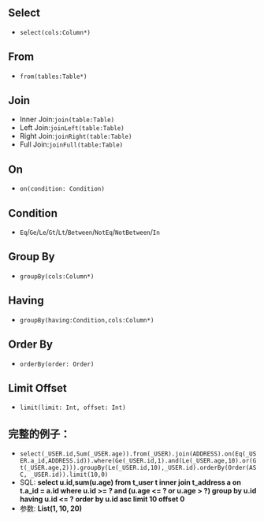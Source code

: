 ## Select
+ `select(cols:Column*)`

## From
+ `from(tables:Table*)`

## Join
+ Inner Join:`join(table:Table)`
+ Left Join:`joinLeft(table:Table)`
+ Right Join:`joinRight(table:Table)`
+ Full Join:`joinFull(table:Table)`

## On
+ `on(condition: Condition)`

## Condition
+ `Eq`/`Ge`/`Le`/`Gt`/`Lt`/`Between`/`NotEq`/`NotBetween`/`In`

## Group By
+ `groupBy(cols:Column*)`

## Having
+ `groupBy(having:Condition,cols:Column*)`

## Order By
+ `orderBy(order: Order)`

## Limit Offset
+ `limit(limit: Int, offset: Int)`

## 完整的例子：
+ `select(_USER.id,Sum(_USER.age)).from(_USER).join(ADDRESS).on(Eq(_USER.a_id,ADDRESS.id)).where(Ge(_USER.id,1).and(Le(_USER.age,10).or(Gt(_USER.age,2))).groupBy(Le(_USER.id,10),_USER.id).orderBy(Order(ASC, _USER.id)).limit(10,0)`
+ SQL: __select u.id,sum(u.age) from t_user t inner join t_address a on t.a_id = a.id where u.id >= ? and (u.age <= ? or u.age > ?) group by u.id having u.id <= ? order by u.id asc limit 10 offset 0__
+ 参数: __List(1, 10, 20)__